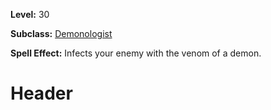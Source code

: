 <!-- TITLE: Spell: Demon Poison -->
<!-- SUBTITLE:  -->

**Level:** 30

**Subclass:** [Demonologist](demonologist)

**Spell Effect:** Infects your enemy with the venom of a demon.

# Header